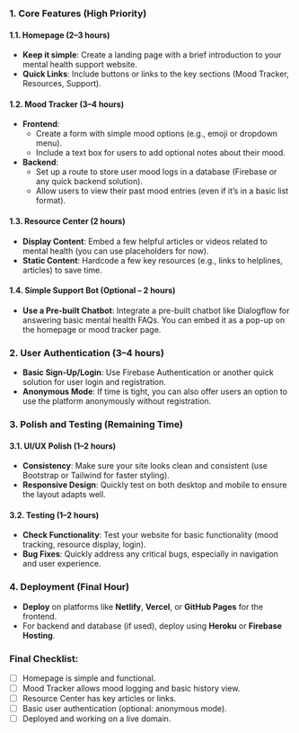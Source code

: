 ### **1. Core Features (High Priority)**

#### **1.1. Homepage (2–3 hours)**
- **Keep it simple**: Create a landing page with a brief introduction to your mental health support website.
- **Quick Links**: Include buttons or links to the key sections (Mood Tracker, Resources, Support).

#### **1.2. Mood Tracker (3–4 hours)**
- **Frontend**:
  - Create a form with simple mood options (e.g., emoji or dropdown menu).
  - Include a text box for users to add optional notes about their mood.
- **Backend**:
  - Set up a route to store user mood logs in a database (Firebase or any quick backend solution).
  - Allow users to view their past mood entries (even if it’s in a basic list format).
  
#### **1.3. Resource Center (2 hours)**
- **Display Content**: Embed a few helpful articles or videos related to mental health (you can use placeholders for now).
- **Static Content**: Hardcode a few key resources (e.g., links to helplines, articles) to save time.

#### **1.4. Simple Support Bot (Optional – 2 hours)**
- **Use a Pre-built Chatbot**: Integrate a pre-built chatbot like Dialogflow for answering basic mental health FAQs. You can embed it as a pop-up on the homepage or mood tracker page.

### **2. User Authentication (3–4 hours)**
- **Basic Sign-Up/Login**: Use Firebase Authentication or another quick solution for user login and registration.
- **Anonymous Mode**: If time is tight, you can also offer users an option to use the platform anonymously without registration.

### **3. Polish and Testing (Remaining Time)**

#### **3.1. UI/UX Polish (1–2 hours)**
- **Consistency**: Make sure your site looks clean and consistent (use Bootstrap or Tailwind for faster styling).
- **Responsive Design**: Quickly test on both desktop and mobile to ensure the layout adapts well.

#### **3.2. Testing (1–2 hours)**
- **Check Functionality**: Test your website for basic functionality (mood tracking, resource display, login).
- **Bug Fixes**: Quickly address any critical bugs, especially in navigation and user experience.

### **4. Deployment (Final Hour)**
- **Deploy** on platforms like **Netlify**, **Vercel**, or **GitHub Pages** for the frontend.
- For backend and database (if used), deploy using **Heroku** or **Firebase Hosting**.

### **Final Checklist**:
- [ ] Homepage is simple and functional.
- [ ] Mood Tracker allows mood logging and basic history view.
- [ ] Resource Center has key articles or links.
- [ ] Basic user authentication (optional: anonymous mode).
- [ ] Deployed and working on a live domain.
